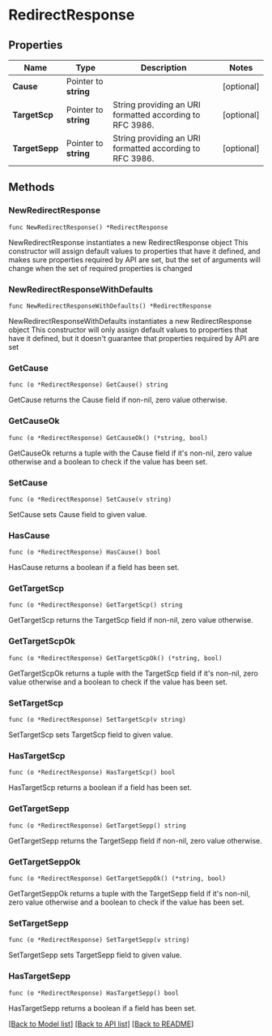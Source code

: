 # RedirectResponse

## Properties

Name | Type | Description | Notes
------------ | ------------- | ------------- | -------------
**Cause** | Pointer to **string** |  | [optional] 
**TargetScp** | Pointer to **string** | String providing an URI formatted according to RFC 3986. | [optional] 
**TargetSepp** | Pointer to **string** | String providing an URI formatted according to RFC 3986. | [optional] 

## Methods

### NewRedirectResponse

`func NewRedirectResponse() *RedirectResponse`

NewRedirectResponse instantiates a new RedirectResponse object
This constructor will assign default values to properties that have it defined,
and makes sure properties required by API are set, but the set of arguments
will change when the set of required properties is changed

### NewRedirectResponseWithDefaults

`func NewRedirectResponseWithDefaults() *RedirectResponse`

NewRedirectResponseWithDefaults instantiates a new RedirectResponse object
This constructor will only assign default values to properties that have it defined,
but it doesn't guarantee that properties required by API are set

### GetCause

`func (o *RedirectResponse) GetCause() string`

GetCause returns the Cause field if non-nil, zero value otherwise.

### GetCauseOk

`func (o *RedirectResponse) GetCauseOk() (*string, bool)`

GetCauseOk returns a tuple with the Cause field if it's non-nil, zero value otherwise
and a boolean to check if the value has been set.

### SetCause

`func (o *RedirectResponse) SetCause(v string)`

SetCause sets Cause field to given value.

### HasCause

`func (o *RedirectResponse) HasCause() bool`

HasCause returns a boolean if a field has been set.

### GetTargetScp

`func (o *RedirectResponse) GetTargetScp() string`

GetTargetScp returns the TargetScp field if non-nil, zero value otherwise.

### GetTargetScpOk

`func (o *RedirectResponse) GetTargetScpOk() (*string, bool)`

GetTargetScpOk returns a tuple with the TargetScp field if it's non-nil, zero value otherwise
and a boolean to check if the value has been set.

### SetTargetScp

`func (o *RedirectResponse) SetTargetScp(v string)`

SetTargetScp sets TargetScp field to given value.

### HasTargetScp

`func (o *RedirectResponse) HasTargetScp() bool`

HasTargetScp returns a boolean if a field has been set.

### GetTargetSepp

`func (o *RedirectResponse) GetTargetSepp() string`

GetTargetSepp returns the TargetSepp field if non-nil, zero value otherwise.

### GetTargetSeppOk

`func (o *RedirectResponse) GetTargetSeppOk() (*string, bool)`

GetTargetSeppOk returns a tuple with the TargetSepp field if it's non-nil, zero value otherwise
and a boolean to check if the value has been set.

### SetTargetSepp

`func (o *RedirectResponse) SetTargetSepp(v string)`

SetTargetSepp sets TargetSepp field to given value.

### HasTargetSepp

`func (o *RedirectResponse) HasTargetSepp() bool`

HasTargetSepp returns a boolean if a field has been set.


[[Back to Model list]](../README.md#documentation-for-models) [[Back to API list]](../README.md#documentation-for-api-endpoints) [[Back to README]](../README.md)


